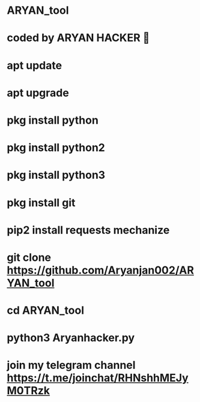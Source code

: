 # ARYAN_tool
# coded by ARYAN HACKER 👑 
# apt update 
# apt upgrade 
# pkg install python 
# pkg install python2 
# pkg install python3
# pkg install git 
# pip2 install requests mechanize 
# git clone https://github.com/Aryanjan002/ARYAN_tool
# cd ARYAN_tool
# python3 Aryanhacker.py
# join my telegram channel https://t.me/joinchat/RHNshhMEJyM0TRzk

